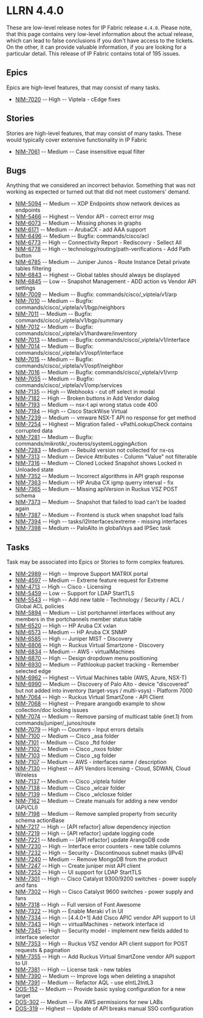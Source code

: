 # LLRN 4.4.0

These are low-level release notes for IP Fabric release `4.4.0`. Please note, that this page contains very low-level information about the actual release, which can lead to false conclusions if you don't have access to the tickets. On the other, it can provide valuable information, if you are looking for a particular detail. This release of IP Fabric contains total of 195 issues.

## Epics

Epics are high-level features, that may consist of many tasks.

- [NIM-7020](https://ipfabric.atlassian.net/browse/NIM-7020) -- High -- Viptela - cEdge fixes

## Stories

Stories are high-level features, that may consist of many tasks. These would typically cover extensive functionality in IP Fabric

- [NIM-7061](https://ipfabric.atlassian.net/browse/NIM-7061) -- Medium -- Case insensitive equal filter

## Bugs

Anything that we considered an incorrect behavior. Something that was not working as expected or turned out that did not meet customers' demand.

- [NIM-5094](https://ipfabric.atlassian.net/browse/NIM-5094) -- Medium -- XDP Endpoints show network devices as endpoints
- [NIM-5466](https://ipfabric.atlassian.net/browse/NIM-5466) -- Highest -- Vendor API - correct error msg
- [NIM-6073](https://ipfabric.atlassian.net/browse/NIM-6073) -- Medium -- Missing phones in graphs
- [NIM-6171](https://ipfabric.atlassian.net/browse/NIM-6171) -- Medium -- ArubaCX - add AAA support
- [NIM-6496](https://ipfabric.atlassian.net/browse/NIM-6496) -- Medium -- Bugfix: commands/cisco/acl
- [NIM-6773](https://ipfabric.atlassian.net/browse/NIM-6773) -- High -- Connectivity Report - Rediscovry - Sellect All
- [NIM-6778](https://ipfabric.atlassian.net/browse/NIM-6778) -- High -- technology/routing/path-verifications - Add Path button
- [NIM-6785](https://ipfabric.atlassian.net/browse/NIM-6785) -- Medium -- Juniper Junos - Route Instance Detail private tables filtering
- [NIM-6843](https://ipfabric.atlassian.net/browse/NIM-6843) -- Highest -- Global tables should always be displayed
- [NIM-6845](https://ipfabric.atlassian.net/browse/NIM-6845) -- Low -- Snapshot Management - ADD action vs Vendor API settings
- [NIM-7009](https://ipfabric.atlassian.net/browse/NIM-7009) -- Medium -- Bugfix: commands/cisco/_viptela/v1/arp
- [NIM-7010](https://ipfabric.atlassian.net/browse/NIM-7010) -- Medium -- Bugfix: commands/cisco/_viptela/v1/bgp/neighbors
- [NIM-7011](https://ipfabric.atlassian.net/browse/NIM-7011) -- Medium -- Bugfix: commands/cisco/_viptela/v1/bgp/summary
- [NIM-7012](https://ipfabric.atlassian.net/browse/NIM-7012) -- Medium -- Bugfix: commands/cisco/_viptela/v1/hardware/inventory
- [NIM-7013](https://ipfabric.atlassian.net/browse/NIM-7013) -- Medium -- Bugfix: commands/cisco/_viptela/v1/interface
- [NIM-7014](https://ipfabric.atlassian.net/browse/NIM-7014) -- Medium -- Bugfix: commands/cisco/_viptela/v1/ospf/interface
- [NIM-7015](https://ipfabric.atlassian.net/browse/NIM-7015) -- Medium -- Bugfix: commands/cisco/_viptela/v1/ospf/neighbor
- [NIM-7016](https://ipfabric.atlassian.net/browse/NIM-7016) -- Medium -- Bugfix: commands/cisco/_viptela/v1/vrrp
- [NIM-7055](https://ipfabric.atlassian.net/browse/NIM-7055) -- Medium -- Bugfix: commands/cisco/_viptela/v1/omp/services
- [NIM-7135](https://ipfabric.atlassian.net/browse/NIM-7135) -- High -- Webhooks - cut off select in modal
- [NIM-7182](https://ipfabric.atlassian.net/browse/NIM-7182) -- High -- Broken buttons in Add Vendor dialog
- [NIM-7193](https://ipfabric.atlassian.net/browse/NIM-7193) -- Medium -- nsx-t api wrong status code 400
- [NIM-7194](https://ipfabric.atlassian.net/browse/NIM-7194) -- High -- Cisco StackWise Virtual
- [NIM-7239](https://ipfabric.atlassian.net/browse/NIM-7239) -- Medium -- vmware NSX-T API no response for get method
- [NIM-7254](https://ipfabric.atlassian.net/browse/NIM-7254) -- Highest -- Migration failed - vPathLookupCheck contains corrupted data
- [NIM-7281](https://ipfabric.atlassian.net/browse/NIM-7281) -- Medium -- Bugfix: commands/mikrotik/_routeros/systemLoggingAction
- [NIM-7283](https://ipfabric.atlassian.net/browse/NIM-7283) -- Medium -- Rebuild version not collected for nx-os
- [NIM-7313](https://ipfabric.atlassian.net/browse/NIM-7313) -- Medium -- Device Attributes - Column "Value" not filterable
- [NIM-7316](https://ipfabric.atlassian.net/browse/NIM-7316) -- Medium -- Cloned Locked Snapshot shows Locked in Unloaded state
- [NIM-7352](https://ipfabric.atlassian.net/browse/NIM-7352) -- Medium -- Incorrect algorithms in API graph response
- [NIM-7363](https://ipfabric.atlassian.net/browse/NIM-7363) -- Medium -- HP Aruba CX igmp querry interval - fix
- [NIM-7365](https://ipfabric.atlassian.net/browse/NIM-7365) -- Medium -- Missing apiVersion in Ruckus VSZ POST schema
- [NIM-7373](https://ipfabric.atlassian.net/browse/NIM-7373) -- Medium -- Snapshot that failed to load can't be loaded again
- [NIM-7387](https://ipfabric.atlassian.net/browse/NIM-7387) -- Medium -- Frontend is stuck when snapshot load fails
- [NIM-7394](https://ipfabric.atlassian.net/browse/NIM-7394) -- High -- tasks/l2Interfaces/extreme - missing interfaces
- [NIM-7398](https://ipfabric.atlassian.net/browse/NIM-7398) -- Medium -- PaloAlto in globalVsys aad IPSec task

## Tasks

Task may be associated into Epics or Stories to form complex features.

- [NIM-2989](https://ipfabric.atlassian.net/browse/NIM-2989) -- High -- Improve Support MATRIX portal
- [NIM-4597](https://ipfabric.atlassian.net/browse/NIM-4597) -- Medium -- Extreme feature request for Extreme
- [NIM-4713](https://ipfabric.atlassian.net/browse/NIM-4713) -- High -- Cisco - Licensing
- [NIM-5459](https://ipfabric.atlassian.net/browse/NIM-5459) -- Low -- Support for LDAP StartTLS
- [NIM-5543](https://ipfabric.atlassian.net/browse/NIM-5543) -- High -- Add new table - Technology / Security / ACL / Global ACL policies
- [NIM-5894](https://ipfabric.atlassian.net/browse/NIM-5894) -- Medium -- List portchannel interfaces without any members in the portchannels member status table
- [NIM-6520](https://ipfabric.atlassian.net/browse/NIM-6520) -- High -- HP Aruba CX vxlan
- [NIM-6573](https://ipfabric.atlassian.net/browse/NIM-6573) -- Medium -- HP Aruba CX SNMP
- [NIM-6585](https://ipfabric.atlassian.net/browse/NIM-6585) -- High -- Juniper MIST - Discovery
- [NIM-6806](https://ipfabric.atlassian.net/browse/NIM-6806) -- High -- Ruckus Virtual Smartzone - Discovery
- [NIM-6834](https://ipfabric.atlassian.net/browse/NIM-6834) -- Medium -- AWS - virtualMachines
- [NIM-6870](https://ipfabric.atlassian.net/browse/NIM-6870) -- High -- Design dropdown menu positioning
- [NIM-6930](https://ipfabric.atlassian.net/browse/NIM-6930) -- Medium -- Pathlookup packet tracking - Remember selected edge
- [NIM-6962](https://ipfabric.atlassian.net/browse/NIM-6962) -- Highest -- Virtual Machines table (AWS, Azure, NSX-T)
- [NIM-6990](https://ipfabric.atlassian.net/browse/NIM-6990) -- Medium -- Discovery of Palo Alto - device "discovered" but not added into inventory (target-vsys / multi-vsys) - Platform 7000
- [NIM-7064](https://ipfabric.atlassian.net/browse/NIM-7064) -- High -- Ruckus Virtual SmartZone - API Client
- [NIM-7068](https://ipfabric.atlassian.net/browse/NIM-7068) -- Highest -- Prepare arangodb example to show collection/doc locking issues
- [NIM-7074](https://ipfabric.atlassian.net/browse/NIM-7074) -- Medium -- Remove parsing of multicast table (inet.1) from commands/juniper/_junos/route
- [NIM-7079](https://ipfabric.atlassian.net/browse/NIM-7079) -- High -- Counters - Input errors details
- [NIM-7100](https://ipfabric.atlassian.net/browse/NIM-7100) -- Medium -- Cisco _asa folder
- [NIM-7101](https://ipfabric.atlassian.net/browse/NIM-7101) -- Medium -- Cisco _ftd folder
- [NIM-7102](https://ipfabric.atlassian.net/browse/NIM-7102) -- Medium -- Cisco _nxos folder
- [NIM-7103](https://ipfabric.atlassian.net/browse/NIM-7103) -- Medium -- Cisco _sg folder
- [NIM-7107](https://ipfabric.atlassian.net/browse/NIM-7107) -- Medium -- AWS - interfaces name / description
- [NIM-7130](https://ipfabric.atlassian.net/browse/NIM-7130) -- Highest -- API Vendors licensing - Cloud, SDWAN, Cloud Wireless
- [NIM-7137](https://ipfabric.atlassian.net/browse/NIM-7137) -- Medium -- Cisco _viptela folder
- [NIM-7138](https://ipfabric.atlassian.net/browse/NIM-7138) -- Medium -- Cisco _wlcair folder
- [NIM-7139](https://ipfabric.atlassian.net/browse/NIM-7139) -- Medium -- Cisco _wlcIosxe folder
- [NIM-7162](https://ipfabric.atlassian.net/browse/NIM-7162) -- Medium -- Create manuals for adding a new vendor (API/CLI)
- [NIM-7198](https://ipfabric.atlassian.net/browse/NIM-7198) -- Medium -- Remove sampled property from security schema actionBase
- [NIM-7217](https://ipfabric.atlassian.net/browse/NIM-7217) -- High -- [API refactor] allow dependency injection
- [NIM-7219](https://ipfabric.atlassian.net/browse/NIM-7219) -- High -- [API refactor] update logging code
- [NIM-7221](https://ipfabric.atlassian.net/browse/NIM-7221) -- Medium -- [API refactor] update ArangoDB code
- [NIM-7230](https://ipfabric.atlassian.net/browse/NIM-7230) -- High -- Interface error counters - new table columns
- [NIM-7232](https://ipfabric.atlassian.net/browse/NIM-7232) -- High -- Security - Discontinuous subnet masks (IPv4)
- [NIM-7240](https://ipfabric.atlassian.net/browse/NIM-7240) -- Medium -- Remove MongoDB from the product
- [NIM-7247](https://ipfabric.atlassian.net/browse/NIM-7247) -- High -- Create juniper mist API client
- [NIM-7252](https://ipfabric.atlassian.net/browse/NIM-7252) -- High -- UI support for LDAP StartTLS
- [NIM-7301](https://ipfabric.atlassian.net/browse/NIM-7301) -- High -- Cisco Catalyst 9300/9200 switches - power supply and fans
- [NIM-7302](https://ipfabric.atlassian.net/browse/NIM-7302) -- High -- Cisco Catalyst 9600 switches - power supply and fans
- [NIM-7318](https://ipfabric.atlassian.net/browse/NIM-7318) -- High -- Full version of Font Awesome
- [NIM-7322](https://ipfabric.atlassian.net/browse/NIM-7322) -- High -- Enable Meraki v1 in UI
- [NIM-7334](https://ipfabric.atlassian.net/browse/NIM-7334) -- High -- [4.4.0+1] Add Cisco APIC vendor API support to UI
- [NIM-7343](https://ipfabric.atlassian.net/browse/NIM-7343) -- High -- virtualMachines - network interface id
- [NIM-7345](https://ipfabric.atlassian.net/browse/NIM-7345) -- High -- Security model - implement new fields added to interface selector
- [NIM-7353](https://ipfabric.atlassian.net/browse/NIM-7353) -- High -- Ruckus VSZ vendor API client support for POST requests & pagination
- [NIM-7355](https://ipfabric.atlassian.net/browse/NIM-7355) -- High -- Add Ruckus Virtual SmartZone vendor API support to UI
- [NIM-7381](https://ipfabric.atlassian.net/browse/NIM-7381) -- High -- License task - new tables
- [NIM-7390](https://ipfabric.atlassian.net/browse/NIM-7390) -- Medium -- Improve logs when deleting a snapshot
- [NIM-7391](https://ipfabric.atlassian.net/browse/NIM-7391) -- Medium -- Refactor AQL - use eIntL2IntL3
- [DOS-152](https://ipfabric.atlassian.net/browse/DOS-152) -- Medium -- Provide basic syslog configuration for a new target
- [DOS-302](https://ipfabric.atlassian.net/browse/DOS-302) -- Medium -- Fix AWS permissions for new LABs
- [DOS-319](https://ipfabric.atlassian.net/browse/DOS-319) -- Highest -- Update of API breaks manual SSO configuration
